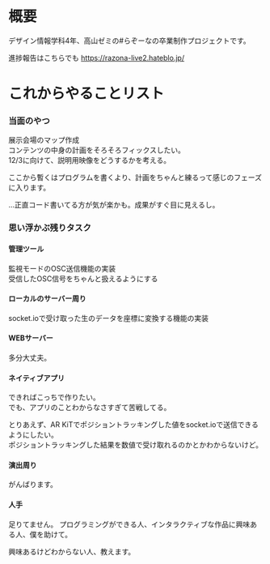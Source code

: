 # 概要
デザイン情報学科4年、高山ゼミの#らぞーなの卒業制作プロジェクトです。

進捗報告はこちらでも
https://razona-live2.hateblo.jp/

# これからやることリスト

### 当面のやつ
展示会場のマップ作成<br>
コンテンツの中身の計画をそろそろフィックスしたい。<br>
12/3に向けて、説明用映像をどうするかを考える。<br>

ここから暫くはプログラムを書くより、計画をちゃんと練るって感じのフェーズに入ります。<br>

…正直コード書いてる方が気が楽かも。成果がすぐ目に見えるし。

### 思い浮かぶ残りタスク

#### 管理ツール
監視モードのOSC送信機能の実装<br>
受信したOSC信号をちゃんと扱えるようにする<br>

#### ローカルのサーバー周り
socket.ioで受け取った生のデータを座標に変換する機能の実装

#### WEBサーバー
多分大丈夫。

#### ネイティブアプリ
できればこっちで作りたい。<br>
でも、アプリのことわからなさすぎて苦戦してる。<br>

とりあえず、AR KiTでポジショントラッキングした値をsocket.ioで送信できるようにしたい。<br>
ポジショントラッキングした結果を数値で受け取れるのかとかわからないけど。

#### 演出周り
がんばります。

#### 人手
足りてません。
プログラミングができる人、インタラクティブな作品に興味ある人、僕を助けて。<br>

興味あるけどわからない人、教えます。
